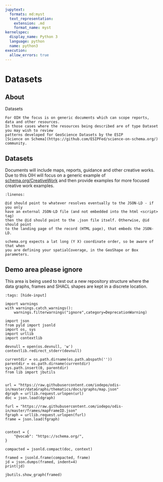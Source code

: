 ```yaml
---
jupytext:
  formats: md:myst
  text_representation:
    extension: .md
    format_name: myst
kernelspec:
  display_name: Python 3
  language: python
  name: python3
execution:
  allow_errors: true
---
```


# Datasets

## About

Datasets

```{seealso}
For OIH the focus is on generic documents which can scope reports, data and other resources.
In those cases where the resources being described are of type Dataset you may wish to review
patterns developed for GeoScience Datasets by the ESIP
[Science on Schema](https://github.com/ESIPFed/science-on-schema.org/) community.

```

## Datasets

 Documents will include maps, reports,
guidance and other creative works.  Due to this OIH will focus on a generic example
of [schema.org/CreativeWork](https://schema.org/CreativeWork) and then provide examples
for more focused creative work examples.

```{literalinclude} ../../../odis-in/dataGraphs/thematics/dataset/graphs/datasetTemplate.json
:linenos:
```

```{tip}
@id should point to whatever resolves eventually to the JSON-LD - if you only
have an external JSON-LD file (and not embedded into the html <script> tag)
then the @id should point to the .json file itself. Otherwise, @id should point
to the landing page of the record (HTML page), that embeds the JSON-LD.
```

```{note}
schema.org expects a lat long (Y X) coordinate order, so be aware of that when
you are defining your spatialCoverage, in the GeoShape or Box parameters.
```

## Demo area  please ignore

This area is being used to test out a new repository structure where the data graphs, 
frames and SHACL shapes are kept in a discrete location.  


```{code-cell}
:tags: [hide-input]

import warnings
with warnings.catch_warnings():
    warnings.filterwarnings("ignore",category=DeprecationWarning)
    
import json
from pyld import jsonld
import os, sys
import urllib
import contextlib

devnull = open(os.devnull, 'w')
contextlib.redirect_stderr(devnull)

currentdir = os.path.dirname(os.path.abspath(''))
parentdir = os.path.dirname(currentdir)
sys.path.insert(0, parentdir)
from lib import jbutils

 
url = "https://raw.githubusercontent.com/iodepo/odis-in/master/dataGraphs/thematics/docs/graphs/map.json"
dgraph = urllib.request.urlopen(url)
doc = json.load(dgraph)

furl = "https://raw.githubusercontent.com/iodepo/odis-in/master/frames/mapFrameID.json"
fgraph = urllib.request.urlopen(furl)
frame = json.load(fgraph)


context = {
    "@vocab": "https://schema.org/",
}

compacted = jsonld.compact(doc, context)

framed = jsonld.frame(compacted, frame)
jd = json.dumps(framed, indent=4)
print(jd)

jbutils.show_graph(framed)

```
